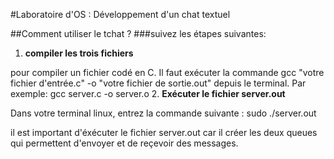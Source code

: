 #Laboratoire d'OS : Développement d'un chat textuel

##Comment utiliser le tchat ?
###suivez les étapes suivantes:
1. **compiler les trois fichiers**

 pour compiler un fichier codé en C. Il faut exécuter la commande gcc "votre fichier d'entrée.c" -o "votre fichier de sortie.out" depuis le terminal. Par exemple:
     gcc server.c -o server.o
2. **Exécuter le fichier server.out**

 Dans votre terminal linux, entrez la commande suivante :  sudo ./server.out
 
 il est important d'éxécuter le fichier server.out car il créer les deux queues qui permettent d'envoyer et de reçevoir des messages.
